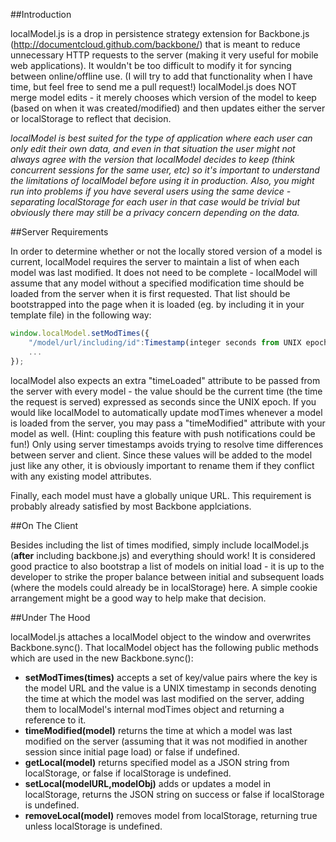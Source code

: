 ##Introduction

localModel.js is a drop in persistence strategy extension for Backbone.js (http://documentcloud.github.com/backbone/) that is meant to reduce unnecessary HTTP requests to the server (making it very useful for mobile web applications). It wouldn't be too difficult to modify it for syncing between online/offline use. (I will try to add that functionality when I have time, but feel free to send me a pull request!) localModel.js does NOT merge model edits - it merely chooses which version of the model to keep (based on when it was created/modified) and then updates either the server or localStorage to reflect that decision.

*localModel is best suited for the type of application where each user can only edit their own data, and even in that situation the user might not always agree with the version that localModel decides to keep (think concurrent sessions for the same user, etc) so it's important to understand the limitations of localModel before using it in production. Also, you might run into problems if you have several users using the same device - separating localStorage for each user in that case would be trivial but obviously there may still be a privacy concern depending on the data.*

##Server Requirements

In order to determine whether or not the locally stored version of a model is current, localModel requires the server to maintain a list of when each model was last modified. It does not need to be complete - localModel will assume that any model without a specified modification time should be loaded from the server when it is first requested. That list should be bootstrapped into the page when it is loaded (eg. by including it in your template file) in the following way:

```javascript
window.localModel.setModTimes({
	"/model/url/including/id":Timestamp(integer seconds from UNIX epoch),
	...
});
```

localModel also expects an extra "timeLoaded" attribute to be passed from the server with every model - the value should be the current time (the time the request is served) expressed as seconds since the UNIX epoch. If you would like localModel to automatically update modTimes whenever a model is loaded from the server, you may pass a "timeModified" attribute with your model as well. (Hint: coupling this feature with push notifications could be fun!) Only using server timestamps avoids trying to resolve time differences between server and client. Since these values will be added to the model just like any other, it is obviously important to rename them if they conflict with any existing model attributes.

Finally, each model must have a globally unique URL. This requirement is probably already satisfied by most Backbone applciations.

##On The Client

Besides including the list of times modified, simply include localModel.js (**after** including backbone.js) and everything should work! It is considered good practice to also bootstrap a list of models on initial load - it is up to the developer to strike the proper balance between initial and subsequent loads (where the models could already be in localStorage) here. A simple cookie arrangement might be a good way to help make that decision.

##Under The Hood

localModel.js attaches a localModel object to the window and overwrites Backbone.sync(). That localModel object has the following public methods which are used in the new Backbone.sync():

- **setModTimes(times)** accepts a set of key/value pairs where the key is the model URL and the value is a UNIX timestamp in seconds denoting the time at which the model was last modified on the server, adding them to localModel's internal modTimes object and returning a reference to it.
- **timeModified(model)** returns the time at which a model was last modified on the server (assuming that it was not modified in another session since initial page load) or false if undefined.
- **getLocal(model)** returns specified model as a JSON string from localStorage, or false if localStorage is undefined.
- **setLocal(modelURL,modelObj)** adds or updates a model in localStorage, returns the JSON string on success or false if localStorage is undefined.
- **removeLocal(model)** removes model from localStorage, returning true unless localStorage is undefined.
